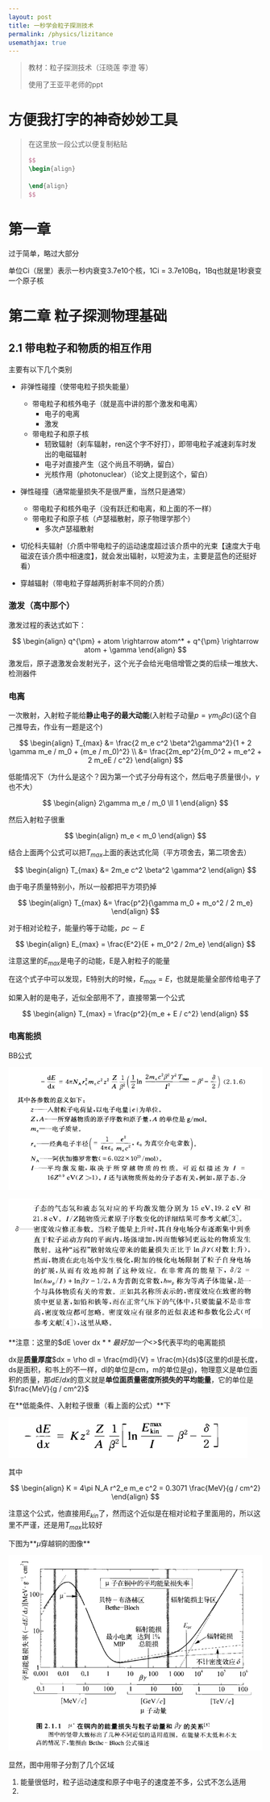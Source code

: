 ```yaml
---
layout: post
title: 一秒学会粒子探测技术
permalink: /physics/lizitance
usemathjax: true
---
```


> 教材：粒子探测技术（汪晓莲 李澄 等）
>
> 使用了王亚平老师的ppt

# 方便我打字的神奇妙妙工具

> 在这里放一段公式以便复制粘贴
>
> ```latex
> $$
> \begin{align}
> 
> \end{align}
> $$
> ```

# 第一章

过于简单，略过大部分

单位Ci（居里）表示一秒内衰变3.7e10个核，1Ci = 3.7e10Bq，1Bq也就是1秒衰变一个原子核

# 第二章 粒子探测物理基础

## 2.1 带电粒子和物质的相互作用

主要有以下几个类别

- 非弹性碰撞（使带电粒子损失能量）
  - 带电粒子和核外电子（就是高中讲的那个激发和电离）
    - 电子的电离
    - 激发
  - 带电粒子和原子核
    - 轫致辐射（刹车辐射，ren这个字不好打），即带电粒子减速刹车时发出的电磁辐射
    - 电子对直接产生（这个尚且不明确，留白）
    - 光核作用（photonuclear）（论文上提到这个，留白）

- 弹性碰撞（通常能量损失不是很严重，当然只是通常）
  - 带电粒子和核外电子（没有跃迁和电离，和上面的不一样）
  - 带电粒子和原子核（卢瑟福散射，原子物理学那个）
    - 多次卢瑟福散射
- 切伦科夫辐射（介质中带电粒子的运动速度超过该介质中的光束【速度大于电磁波在该介质中相速度】，就会发出辐射，以短波为主，主要是蓝色的还挺好看）
- 穿越辐射（带电粒子穿越两折射率不同的介质）



### 激发（高中那个）

激发过程的表达式如下：

$$
\begin{align}
	q^{\pm} + atom \rightarrow atom^* + q^{\pm} \rightarrow atom + \gamma
\end{align}
$$
激发后，原子退激发会发射光子，这个光子会给光电倍增管之类的后续一堆放大、检测器件

### 电离

一次散射，入射粒子能给**静止电子的最大动能**(入射粒子动量$p = \gamma m_0\beta c$)(这个自己推导去，作业有一题是这个)


$$
\begin{align}
T_{max} &= \frac{2 m_e c^2 \beta^2\gamma^2}{1 + 2 \gamma m_e / m_0 + (m_e / m_0)^2}
\\
&= \frac{2m_ep^2}{m_0^2 + m_e^2 + 2 m_eE / c^2}
\end{align}
$$


低能情况下（为什么是这个？因为第一个式子分母有这个，然后电子质量很小，$\gamma$也不大）


$$
\begin{align}
2\gamma m_e / m_0 \ll 1
\end{align}
$$


然后入射粒子很重


$$
\begin{align}
m_e < m_0
\end{align}
$$


结合上面两个公式可以把$T_{max}$上面的表达式化简（平方项舍去，第二项舍去）


$$
\begin{align}
T_{max} &=  2m_e c^2 \beta^2 \gamma^2
\end{align}
$$


由于电子质量特别小，所以一般都把平方项扔掉


$$
\begin{align}
T_{max} &= \frac{p^2}{\gamma m_0 + m_o^2 / 2 m_e} 
\end{align}
$$


对于相对论粒子，能量约等于动能，$pc \sim E$


$$
\begin{align}
E_{max} = \frac{E^2}{E + m_0^2 / 2m_e}
\end{align}
$$


注意这里的$E_{max}$是电子的动能，E是入射粒子的能量

在这个式子中可以发现，E特别大的时候，$E_{max} = E$，也就是能量全部传给电子了

如果入射的是电子，近似全部用不了，直接带第一个公式


$$
\begin{align}
T_{max} = \frac{p^2}{m_e + E / c^2}
\end{align}
$$


### 电离能损

BB公式

![image-20250305120901868](/img/lizitance/image-20250305120901868.png)

![image-20250305121136913](/img/lizitance/image-20250305121136913.png)

**注意：这里的$dE \over dx $**最好加一个$<>$代表平均的电离能损 

dx是**质量厚度**$dx = \rho dl = \frac{mdl}{V} = \frac{m}{ds}$(这里的dl是长度，ds是面积，和书上的不一样，dl的单位是cm，m的单位是g)，物理意义是单位面积的质量，那$dE / dx$的意义就是**单位面质量密度所损失的平均能量**，它的单位是$\frac{MeV}{g / cm^2}$

在**低能条件、入射粒子很重（看上面的公式）**下

![image-20250305124257223](/img/lizitance/image-20250305124257223.png)

其中


$$
\begin{align}
K = 4\pi N_A r^2_e m_e c^2 = 0.3071 \frac{MeV}{g / cm^2}
\end{align}
$$


注意这个公式，他直接用$E_{kin}$了，然而这个近似是在相对论粒子里面用的，所以这里不严谨，还是用$T_{max}$比较好



下图为**$\mu$穿越铜的图像**

![image-20250305125450955](/img/lizitance/image-20250305125450955.png)

显然，图中用带子分割了几个区域

1. 能量很低时，粒子运动速度和原子中电子的速度差不多，公式不怎么适用
2. 
